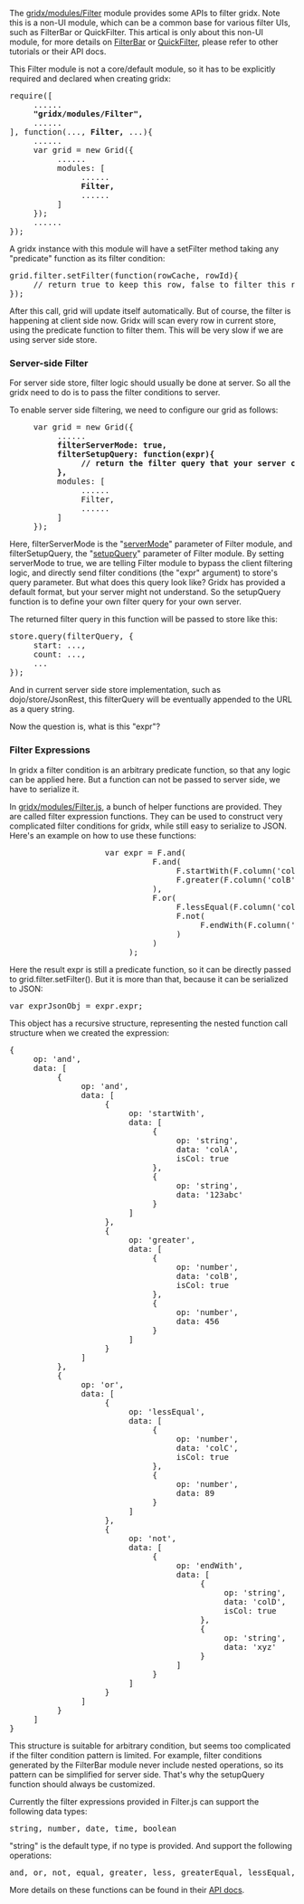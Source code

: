 The [gridx/modules/Filter](http://oria.github.io/gridx/apidoc/index.html#1.2/gridx/modules/Filter) module provides some APIs to filter gridx. Note this is a non-UI module, which can be a common base for various filter UIs, such as FilterBar or QuickFilter. This artical is only about this non-UI module, for more details on [FilterBar](http://oria.github.io/gridx/apidoc/index.html#1.2/gridx/modules/filter/FilterBar) or [QuickFilter](http://oria.github.io/gridx/apidoc/index.html#1.2/gridx/modules/filter/QuickFilter), please refer to other tutorials or their API docs.

This Filter module is not a core/default module, so it has to be explicitly required and declared when creating gridx:

<pre>
require([
     ......
     <b>"gridx/modules/Filter",</b>
     ......
], function(..., <b>Filter,</b> ...){
     ......
     var grid = new Grid({
          ......
          modules: [
               ......
               <b>Filter,</b>
               ......
          ]
     });
     ......
});
</pre>

A gridx instance with this module will have a setFilter method taking any "predicate" function as its filter condition:

<pre>
grid.filter.setFilter(function(rowCache, rowId){
     // return true to keep this row, false to filter this row.
});
</pre>

After this call, grid will update itself automatically. But of course, the filter is happening at client side now. Gridx will scan every row in current store, using the predicate function to filter them. This will be very slow if we are using server side store.

### Server-side Filter
For server side store, filter logic should usually be done at server. So all the gridx need to do is to pass the filter conditions to server.

To enable server side filtering, we need to configure our grid as follows:

<pre>
     var grid = new Grid({
          ......
          <b>filterServerMode: true,
          filterSetupQuery: function(expr){
               // return the filter query that your server can understand.
          },</b>
          modules: [
               ......
               Filter,
               ......
          ]
     });
</pre>

Here, filterServerMode is the "[serverMode](http://oria.github.io/gridx/apidoc/index.html#1.2/gridx/modules/Filter#serverMode)" parameter of Filter module, and filterSetupQuery, the "[setupQuery](http://oria.github.io/gridx/apidoc/index.html#1.2/gridx/modules/Filter#setupQuery)" parameter of Filter module. By setting serverMode to true, we are telling Filter module to bypass the client filtering logic, and directly send filter conditions (the "expr" argument) to store's query parameter. But what does this query look like? Gridx has provided a default format, but your server might not understand. So the setupQuery function is to define your own filter query for your own server.

The returned filter query in this function will be passed to store like this:

<pre>
store.query(filterQuery, {
     start: ...,
     count: ...,
     ...
});
</pre>

And in current server side store implementation, such as dojo/store/JsonRest, this filterQuery will be eventually appended to the URL as a query string.

Now the question is, what is this "expr"?

### Filter Expressions
In gridx a filter condition is an arbitrary predicate function, so that any logic can be applied here. But a function can not be passed to server side, we have to serialize it.

In [gridx/modules/Filter.js](http://oria.github.io/gridx/apidoc/index.html#1.2/gridx/modules/Filter.__FilterExpressionTools), a bunch of helper functions are provided. They are called filter expression functions. They can be used to construct very complicated filter conditions for gridx, while still easy to serialize to JSON. Here's an example on how to use these functions:

<pre>
                    var expr = F.and(
                              F.and(
                                   F.startWith(F.column('colA', 'string'), F.value('123abc', 'string')),
                                   F.greater(F.column('colB', 'number'), F.value(456, 'number'))
                              ),
                              F.or(
                                   F.lessEqual(F.column('colC', 'number'), F.value(89, 'number')),
                                   F.not(
                                        F.endWith(F.column('colD', 'string'), F.value('xyz', 'string'))
                                   )
                              )
                         );
</pre>

Here the result expr is still a predicate function, so it can be directly passed to grid.filter.setFilter(). But it is more than that, because it can be serialized to JSON:

<pre>
var exprJsonObj = expr.expr;
</pre>

This object has a recursive structure, representing the nested function call structure when we created the expression:

<pre>
{
     op: 'and',
     data: [
          {
               op: 'and',
               data: [
                    {
                         op: 'startWith',
                         data: [
                              {
                                   op: 'string',
                                   data: 'colA',
                                   isCol: true
                              },
                              {
                                   op: 'string',
                                   data: '123abc'
                              }
                         ]
                    },
                    {
                         op: 'greater',
                         data: [
                              {
                                   op: 'number',
                                   data: 'colB',
                                   isCol: true
                              },
                              {
                                   op: 'number',
                                   data: 456
                              }
                         ]
                    }
               ]
          },
          {
               op: 'or',
               data: [
                    {
                         op: 'lessEqual',
                         data: [
                              {
                                   op: 'number',
                                   data: 'colC',
                                   isCol: true
                              },
                              {
                                   op: 'number',
                                   data: 89
                              }
                         ]
                    },
                    {
                         op: 'not',
                         data: [
                              {
                                   op: 'endWith',
                                   data: [
                                        {
                                             op: 'string',
                                             data: 'colD',
                                             isCol: true
                                        },
                                        {
                                             op: 'string',
                                             data: 'xyz'
                                        }
                                   ]
                              }
                         ]
                    }
               ]
          }
     ]
}
</pre>

This structure is suitable for arbitrary condition, but seems too complicated if the filter condition pattern is limited. For example, filter conditions generated by the FilterBar module never include nested operations, so its pattern can be simplified for server side. That's why the setupQuery function should always be customized.

Currently the filter expressions provided in Filter.js can support the following data types:

<pre>
string, number, date, time, boolean
</pre>

"string" is the default type, if no type is provided.
And support the following operations:

<pre>
and, or, not, equal, greater, less, greaterEqual, lessEqual, match, contain, startWith, endWith
</pre>

More details on these functions can be found in their [API docs](http://oria.github.io/gridx/apidoc/index.html#1.2/gridx/modules/Filter.__FilterExpressionTools).

